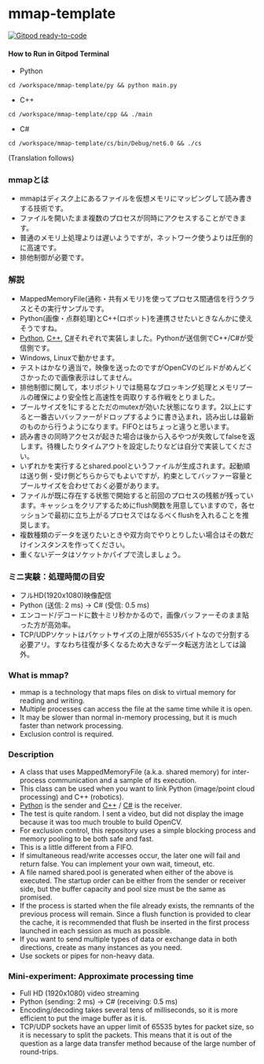 # mmap-template

[![Gitpod ready-to-code](https://img.shields.io/badge/Gitpod-ready--to--code-blue?logo=gitpod)](https://gitpod.io/#https://github.com/husty530/mmap-template)  
#### How to Run in Gitpod Terminal
* Python
```
cd /workspace/mmap-template/py && python main.py
```
* C++ 
```
cd /workspace/mmap-template/cpp && ./main
```
* C#
```
cd /workspace/mmap-template/cs/bin/Debug/net6.0 && ./cs
```

(Translation follows)  

### mmapとは
* mmapはディスク上にあるファイルを仮想メモリにマッピングして読み書きする技術です。  
* ファイルを開いたまま複数のプロセスが同時にアクセスすることができます。  
* 普通のメモリ上処理よりは遅いようですが，ネットワーク使うよりは圧倒的に高速です。  
* 排他制御が必要です。  

### 解説
* MappedMemoryFile(通称・共有メモリ)を使ってプロセス間通信を行うクラスとその実行サンプルです。  
* Python(画像・点群処理)とC++(ロボット)を連携させたいときなんかに使えそうですね。  
* [Python](/py), [C++](/cpp), [C#](/cs)それぞれで実装しました。Pythonが送信側でC++/C#が受信側です。  
* Windows, Linuxで動かせます。  
* テストはかなり適当で，映像を送ったのですがOpenCVのビルドがめんどくさかったので画像表示はしてません。  
* 排他制御に関して，本リポジトリでは簡易なブロッキング処理とメモリプールの確保により安全性と高速性を両取りする作戦をとりました。  
* プールサイズを1にするとただのmutexが効いた状態になります。2以上にすると一番古いバッファーがドロップするように書き込まれ，読み出しは最新のものから行うようになります。FIFOとはちょっと違うと思います。  
* 読み書きの同時アクセスが起きた場合は後から入るやつが失敗してfalseを返します。待機したりタイムアウトを設定したりなどは自分で実装してください。  
* いずれかを実行するとshared.poolというファイルが生成されます。起動順は送り側・受け側どちらからでもよいですが，約束としてバッファー容量とプールサイズを合わせておく必要があります。  
* ファイルが既に存在する状態で開始すると前回のプロセスの残骸が残っています。キャッシュをクリアするためにflush関数を用意していますので，各セッションで最初に立ち上がるプロセスではなるべくflushを入れることを推奨します。  
* 複数種類のデータを送りたいときや双方向でやりとりしたい場合はその数だけインスタンスを作ってください。  
* 重くないデータはソケットかパイプで流しましょう。  

### ミニ実験：処理時間の目安
* フルHD(1920x1080)映像配信  
* Python (送信: 2 ms) -> C# (受信: 0.5 ms)  
* エンコード/デコードに数十ミリ秒かかるので，画像バッファーそのまま貼った方が高効率。  
* TCP/UDPソケットはパケットサイズの上限が65535バイトなので分割する必要アリ。すなわち往復が多くなるため大きなデータ転送方法としては論外。  

### What is mmap?
* mmap is a technology that maps files on disk to virtual memory for reading and writing.  
* Multiple processes can access the file at the same time while it is open.  
* It may be slower than normal in-memory processing, but it is much faster than network processing.  
* Exclusion control is required.  

### Description
* A class that uses MappedMemoryFile (a.k.a. shared memory) for inter-process communication and a sample of its execution.  
* This class can be used when you want to link Python (image/point cloud processing) and C++ (robotics).  
* [Python](/py) is the sender and [C++](/cpp) / [C#](/cs) is the receiver.  
* The test is quite random. I sent a video, but did not display the image because it was too much trouble to build OpenCV.  
* For exclusion control, this repository uses a simple blocking process and memory pooling to be both safe and fast.  
* This is a little different from a FIFO.  
* If simultaneous read/write accesses occur, the later one will fail and return false. You can implement your own wait, timeout, etc.  
* A file named shared.pool is generated when either of the above is executed. The startup order can be either from the sender or receiver side, but the buffer capacity and pool size must be the same as promised.  
* If the process is started when the file already exists, the remnants of the previous process will remain. Since a flush function is provided to clear the cache, it is recommended that flush be inserted in the first process launched in each session as much as possible.  
* If you want to send multiple types of data or exchange data in both directions, create as many instances as you need.  
* Use sockets or pipes for non-heavy data.  

### Mini-experiment: Approximate processing time
* Full HD (1920x1080) video streaming  
* Python (sending: 2 ms) -> C# (receiving: 0.5 ms)  
* Encoding/decoding takes several tens of milliseconds, so it is more efficient to put the image buffer as it is.  
* TCP/UDP sockets have an upper limit of 65535 bytes for packet size, so it is necessary to split the packets. This means that it is out of the question as a large data transfer method because of the large number of round-trips.  
